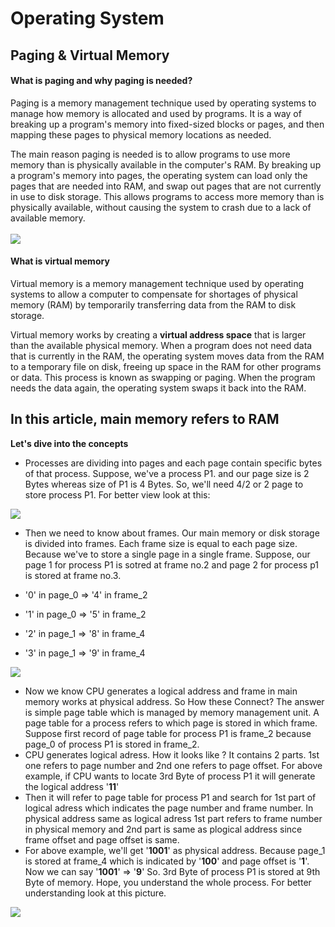 # Operating System
## Paging & Virtual Memory
#### What is paging and why paging is needed?

Paging is a memory management technique used by operating systems to manage how memory is allocated and used by programs. It is a way of breaking up a program's memory into fixed-sized blocks or pages, and then mapping these pages to physical memory locations as needed.

The main reason paging is needed is to allow programs to use more memory than is physically available in the computer's RAM. By breaking up a program's memory into pages, the operating system can load only the pages that are needed into RAM, and swap out pages that are not currently in use to disk storage. This allows programs to access more memory than is physically available, without causing the system to crash due to a lack of available memory.
<br/>
<br/>
![](../asset/images/image007.jpg)

#### What is virtual memory

Virtual memory is a memory management technique used by operating systems to allow a computer to compensate for shortages of physical memory (RAM) by temporarily transferring data from the RAM to disk storage.

Virtual memory works by creating a <b>virtual address space</b> that is larger than the available physical memory. When a program does not need data that is currently in the RAM, the operating system moves data from the RAM to a temporary file on disk, freeing up space in the RAM for other programs or data. This process is known as swapping or paging. When the program needs the data again, the operating system swaps it back into the RAM.

## __In this article, main memory refers to RAM__


<b>Let's dive into the concepts</b>
- Processes are dividing into pages and each page contain specific bytes of that process. Suppose, we've a process P1. and our page size is 2 Bytes whereas size of P1 is 4 Bytes. So, we'll need 4/2 or 2 page to store process P1. For better view look at this:


![](../asset/images/image009.png)


- Then we need to know about frames. Our main memory or disk storage is divided into frames. Each frame size is equal to each page size. Because we've to store a single page in a single frame. Suppose, our page 1 for process P1 is sotred at frame no.2 and page 2 for process p1 is stored at frame no.3. 

- '0' in page_0 &rArr; '4' in frame_2 
- '1' in page_0 &rArr; '5' in frame_2
- '2' in page_1 &rArr; '8' in frame_4
- '3' in page_1 &rArr; '9' in frame_4


![](../asset/images/image010.png)


- Now we know CPU generates a logical address and frame in main memory works at physical address. So How these Connect? The answer is simple page table which is managed by memory management unit. A page table for a process refers to which page is stored in which frame. Suppose first record of page table for process P1 is frame_2 because page_0 of process P1 is stored in frame_2.
- CPU generates logical adress. How it looks like ? It contains 2 parts. 1st one refers to page number and 2nd one refers to page offset. For above example, if CPU wants to locate 3rd Byte of process P1 it will generate the logical address '<b>11</b>'
- Then it will refer to page table for process P1 and search for 1st part of logical adress which indicates the page number and frame number. In physical address same as logical adress 1st part refers to frame number in physical memory and 2nd part is same as plogical address since frame offset and page offset is same. 
- For above example, we'll get '<b>1001</b>' as physical address. Because page_1 is stored at frame_4 which is indicated by '<b>100</b>' and page offset is '<b>1</b>'. Now we can say '<b>1001</b>' &rArr; '<b>9</b>' So. 3rd Byte of process P1 is stored at 9th Byte of memory. Hope, you understand the whole process. For better understanding look at this picture.


![](../asset/images/image011.png)
